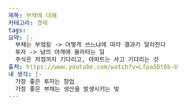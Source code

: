 ```yaml
---
제목: 부채에 대해
카테고리: 경제
tags: 
요약: |-
  부채는 부엌칼 -> 어떻게 쓰느냐에 따라 결과가 달라진다
  투자 -> 남의 어깨에 올라타는 일
  주식은 저점까지 기다리고, 아파트는 사고 기다리는 것
출처: https://www.youtube.com/watch?v=LfpaSDt6b-U
내 생각: |-
  가장 좋은 투자는 창업
  가장 좋은 부채는 생산을 발생시키는 빚
---
```

